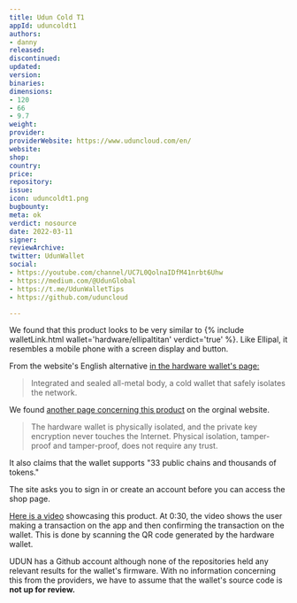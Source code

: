 ```yaml
---
title: Udun Cold T1
appId: uduncoldt1
authors:
- danny
released: 
discontinued: 
updated: 
version: 
binaries: 
dimensions:
- 120
- 66
- 9.7
weight: 
provider: 
providerWebsite: https://www.uduncloud.com/en/
website: 
shop: 
country: 
price: 
repository: 
issue: 
icon: uduncoldt1.png
bugbounty: 
meta: ok
verdict: nosource
date: 2022-03-11
signer: 
reviewArchive: 
twitter: UdunWallet
social:
- https://youtube.com/channel/UC7L0QolnaIDfM41nrbt6Uhw
- https://medium.com/@UdunGlobal
- https://t.me/UdunWalletTips
- https://github.com/uduncloud

---
```


We found that this product looks to be very similar to {% include walletLink.html wallet='hardware/ellipaltitan' verdict='true' %}.
Like Ellipal, it resembles a mobile phone with a screen display and button.

From the website's English alternative [in the hardware wallet's page:](https://www.uduncloud.com/en/products/hardware)

> Integrated and sealed all-metal body, a cold wallet that safely isolates the network.

We found [another page concerning this product](https://www.uduncloud.com/products/hardware-pack) on the orginal website.

> The hardware wallet is physically isolated, and the private key encryption never touches the Internet. Physical isolation, tamper-proof and tamper-proof, does not require any trust.

It also claims that the wallet supports "33 public chains and thousands of tokens."

The site asks you to sign in or create an account before you can access the shop page.

[Here is a video](https://www.youtube.com/watch?v=2D8OqKqNiiA) showcasing this product. At 0:30, the video shows the user making a transaction on the app and then confirming the transaction on the wallet. This is done by scanning the QR code generated by the hardware wallet.

UDUN has a Github account although none of the repositories held any relevant results for the wallet's firmware. With no information concerning this from the providers, we have to assume that the wallet's source code is **not up for review.**